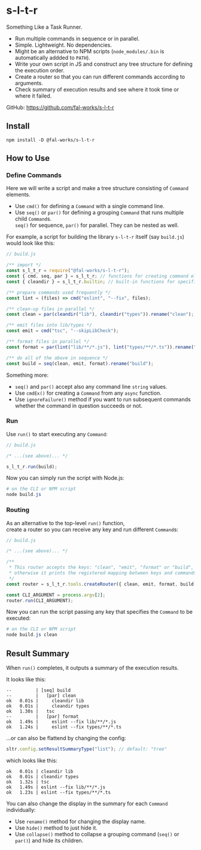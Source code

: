 # s-l-t-r

Something Like a Task Runner.

- Run multiple commands in sequence or in parallel.
- Simple. Lightweight. No dependencies.
- Might be an alternative to NPM scripts (`node_modules/.bin` is automatically addded to `PATH`).
- Write your own script in JS and construct any tree structure for defining the execution order.
- Create a router so that you can run different commands according to arguments.
- Check summary of execution results and see where it took time or where it failed.

GitHub: <https://github.com/fal-works/s-l-t-r>


## Install

```text
npm install -D @fal-works/s-l-t-r
```


## How to Use

### Define Commands

Here we will write a script and make a tree structure consisting of `Command` elements.

- Use `cmd()` for defining a `Command` with a single command line.
- Use `seq()` or `par()` for defining a grouping `Command` that runs multiple child `Command`s.  
`seq()` for sequence, `par()` for parallel. They can be nested as well.

For example, a script for building the library `s-l-t-r` itself (say `build.js`) would look like this:

```js
// build.js

/** import */
const s_l_t_r = require("@fal-works/s-l-t-r");
const { cmd, seq, par } = s_l_t_r; // functions for creating command elements
const { cleandir } = s_l_t_r.builtin; // built-in functions for specific purposes

/** prepare commands used frequently */
const lint = (files) => cmd("eslint", "--fix", files);

/** clean-up files in parallel */
const clean = par(cleandir("lib"), cleandir("types")).rename("clean");

/** emit files into lib/types */
const emit = cmd("tsc", "--skipLibCheck");

/** format files in parallel */
const format = par(lint("lib/**/*.js"), lint("types/**/*.ts")).rename("format");

/** do all of the above in sequence */
const build = seq(clean, emit, format).rename("build");
```

Something more:

- `seq()` and `par()` accept also any command line `string` values.
- Use `cmdEx()` for creating a `Command` from any `async` function.
- Use `ignoreFailure()` method if you want to run subsequent commands whether the command in question succeeds or not.


### Run

Use `run()` to start executing any `Command`:

```js
// build.js

/* ...(see above)... */

s_l_t_r.run(build);
```

Now you can simply run the script with Node.js:

```powershell
# on the CLI or NPM script
node build.js
```

### Routing

As an alternative to the top-level `run()` function,  
create a router so you can receive any key and run different `Command`s:

```js
// build.js

/* ...(see above)... */

/**
 * This router accepts the keys: "clean", "emit", "format" or "build",
 * otherwise it prints the registered mapping between keys and commands.
 */
const router = s_l_t_r.tools.createRouter({ clean, emit, format, build });

const CLI_ARGUMENT = process.argv[2];
router.run(CLI_ARGUMENT);
```

Now you can run the script passing any key that specifies the `Command` to be executed:

```powershell
# on the CLI or NPM script
node build.js clean
```


## Result Summary

When `run()` completes, it outputs a summary of the execution results.

It looks like this:

```text
--         | [seq] build
--         |   [par] clean
ok   0.01s |     cleandir lib
ok   0.01s |     cleandir types
ok   1.30s |   tsc
--         |   [par] format
ok   1.49s |     eslint --fix lib/**/*.js
ok   1.24s |     eslint --fix types/**/*.ts
```

...or can also be flattend by changing the config:

```js
sltr.config.setResultSummaryType("list"); // default: "tree"
```

which looks like this:

```text
ok   0.01s | cleandir lib
ok   0.01s | cleandir types
ok   1.32s | tsc
ok   1.49s | eslint --fix lib/**/*.js
ok   1.23s | eslint --fix types/**/*.ts
```

You can also change the display in the summary for each `Command` individually:

- Use `rename()` method for changing the display name.
- Use `hide()` method to just hide it.
- Use `collapse()` method to collapse a grouping command (`seq()` or `par()`) and hide its children.
